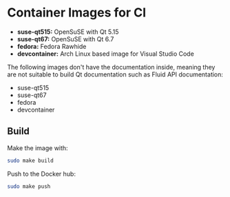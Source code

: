 Container Images for CI
=======================

 * **suse-qt515:** OpenSuSE with Qt 5.15
 * **suse-qt67:** OpenSuSE with Qt 6.7
 * **fedora:** Fedora Rawhide
 * **devcontainer:** Arch Linux based image for Visual Studio Code

The following images don't have the documentation inside, meaning they are not
suitable to build Qt documentation such as Fluid API documentation:

 * suse-qt515
 * suse-qt67
 * fedora
 * devcontainer

## Build

Make the image with:

```sh
sudo make build
```

Push to the Docker hub:

```sh
sudo make push
```
